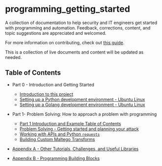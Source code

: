 # programming_getting_started
A collection of documentation to help security and IT engineers get started with programming and automation. Feedback, corrections, content, and topic suggestions are appreciated and welcomed. 

For more information on contributing, check out [this guide](CONTRIBUTING.md).

This is a collection of live documents and content will be updated as needed.

## Table of Contents

* Part 0 - Introduction and Getting Started
  * [Introduction to this project](part0/README.md)
  * [Setting up a Python development environment - Ubuntu Linux](part0/python_setup_ubuntu.md)
  * [Setting up a Golang development environment - Ubuntu Linux](part0/go_setup_ubuntu.md)
  
* Part 1- Problem Solving: How to approach a problem with programming
  * [Part 1 Introduction and Example Table of Contents](part1/README.md)
  * [Problem Solving - Getting started and planning your attack](part1/problem_solving_getting_started.md)
  * [Working with APIs and Python `requests`](part1/working_with_apis.md)
  * [Building Custom Maltego Transforms](part1/maltego_transforms.md)

* [Appendix A - Other Tutorials, Challenges, and Useful Libraries](appendixA/README.md)

* [Appendix B - Programming Building Blocks](appendixB/README.md)
